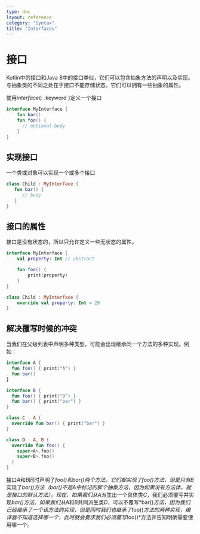 ```yaml
---
type: doc
layout: reference
category: "Syntax"
title: "Interfaces"
---
```


# 接口

Kotlin中的接口和Java 8中的接口类似，它们可以包含抽象方法的声明以及实现。与抽象类的不同之处在于接口不能存储状态。它们可以拥有一些抽象的属性。

使用*interface*{: .keyword }定义一个接口

``` kotlin
interface MyInterface {
    fun bar()
    fun foo() {
      // optional body
    }
}
```

## 实现接口

一个类或对象可以实现一个或多个接口

``` kotlin
class Child : MyInterface {
   fun bar() {
      // body
   }
}
```

## 接口的属性

接口是没有状态的，所以只允许定义一些无状态的属性。

``` kotlin
interface MyInterface {
    val property: Int // abstract

    fun foo() {
        print(property)
    }
}

class Child : MyInterface {
    override val property: Int = 29
}
```

## 解决覆写时候的冲突

当我们在父级列表中声明多种类型，可能会出现继承同一个方法的多种实现。例如：

``` kotlin
interface A {
  fun foo() { print("A") }
  fun bar()
}

interface B {
  fun foo() { print("B") }
  fun bar() { print("bar") }
}

class C : A {
  override fun bar() { print("bar") }
}

class D : A, B {
  override fun foo() {
    super<A>.foo()
    super<B>.foo()
  }
}
```

接口*A*和*B*同时声明了*foo()*和*bar()*两个方法。它们都实现了*foo()*方法，但是只有*B*实现了*bar()*方法（*bar()*不是*A*中标记的那个抽象方法，因为如果没有方法体，就是接口的默认方法）。现在，如果我们从*A*派生出一个具体类*C*，我们必须覆写并实现*bar()*方法。如果我们从*A*和*B*共同派生类*D*，可以不覆写*bar()*方法，因为我们已经继承了一个该方法的实现，但是同时我们也继承了*foo()*方法的两种实现，编译器不知道选择哪一个，此时就会要求我们必须覆写*foo()*方法并告知明确需要使用哪一个。
